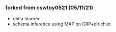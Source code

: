
### forked from cswtoy0521 (05/11/21)
- delta learner
- schema inference using MAP on CRP+dirichlet 
